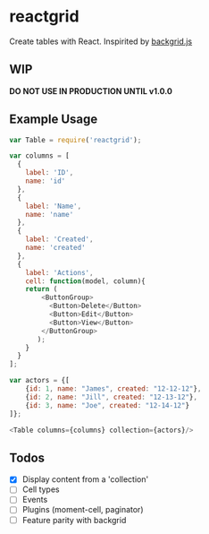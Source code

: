 # reactgrid

Create tables with React. Inspirited by [backgrid.js](http://backgridjs.com/)

## WIP

**DO NOT USE IN PRODUCTION UNTIL v1.0.0**

## Example Usage

```js
var Table = require('reactgrid');

var columns = [
  {
    label: 'ID',
    name: 'id'
  },
  {
    label: 'Name',
    name: 'name'
  },
  {
    label: 'Created',
    name: 'created'
  },
  {
    label: 'Actions',
    cell: function(model, column){
    return (
        <ButtonGroup>
          <Button>Delete</Button>
          <Button>Edit</Button>
          <Button>View</Button>
        </ButtonGroup>
       );
    }
  }
];

var actors = {[
    {id: 1, name: "James", created: "12-12-12"},
    {id: 2, name: "Jill", created: "12-13-12"},
    {id: 3, name: "Joe", created: "12-14-12"}
]};

<Table columns={columns} collection={actors}/>
```

## Todos

- [X] Display content from a 'collection'
- [ ] Cell types
- [ ] Events
- [ ] Plugins (moment-cell, paginator)
- [ ] Feature parity with backgrid 

